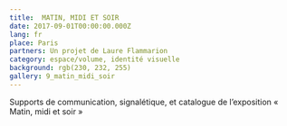 ```yaml
---
title:  MATIN, MIDI ET SOIR
date: 2017-09-01T00:00:00.000Z
lang: fr
place: Paris
partners: Un projet de Laure Flammarion 
category: espace/volume, identité visuelle
background: rgb(230, 232, 255)
gallery: 9_matin_midi_soir
---
```

Supports de communication, signalétique, et catalogue de l’exposition « Matin, midi et soir » 